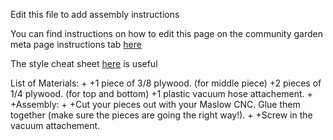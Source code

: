 Edit this file to add assembly instructions

You can find instructions on how to edit this page on the community garden meta page instructions tab [here](http://maslowcommunitygarden.org/Website.html)



The style cheat sheet [here](https://github.com/adam-p/markdown-here/wiki/Markdown-Cheatsheet) is useful

List of Materials: 
+ 
+1 piece of 3/8 plywood. (for middle piece) 
+2 pieces of 1/4 plywood. (for top and bottom) 
+1 plastic vacuum hose attachement. 
+ 
+Assembly: 
+ 
+Cut your pieces out with your Maslow CNC. Glue them together (make sure the pieces are going the right way!).
+ 
+Screw in the vacuum attachement.
